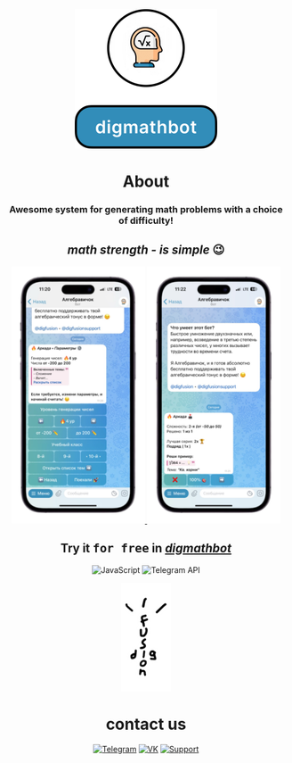 <div align="center">
<a href="https://t.me/digmathbot">
  <img src="media/blank.png" alt="1" height="250">
</a>

<h1>About</h1>
<h3>Awesome system for generating math problems with a choice of difficulty!</h3>

<h2><i>math strength - is simple</i> 😉</h2>

<a href="https://t.me/digmathbot">
  <img src="media/phone2.png" alt="review" width="240">
  </a><a href="https://t.me/digmathbot">
  <img src="media/phone3.png" alt="review" width="240">
  </a>

<h2>Try it <kbd>for free</kbd> in <i><a href="https://t.me/digmathbot">digmathbot</a></i></h2>

![JavaScript](https://img.shields.io/badge/-JavaScript-328DB9?style=for-the-badge&logo=javascript&logoColor=white)
![Telegram API](https://img.shields.io/badge/-Telegram%20API-328DB9?style=for-the-badge&logo=telegram&logoColor=white)

<a href="https://t.me/digfusion">
  <img src="media/digfusionWhiteBorder.PNG" alt="Logo" width="90">
  </a>
<h1>сontact us</h1>

[![Telegram](https://img.shields.io/badge/-Telegram-FFFFFF?style=for-the-badge&logo=telegram&logoColor=000000)](https://t.me/digfusion)
[![VK](https://img.shields.io/badge/-VK-FFFFFF?style=for-the-badge&logo=vk&logoColor=000000)](https://vk.com/digfusion)
[![Support](https://img.shields.io/badge/-Support-FFFFFF?style=for-the-badge&logo=telegram&logoColor=000000)](https://t.me/digfusionsupport)

<!-- <a href="https://t.me/digfusion">
  <img src="media\logoBlank.png" alt="1" height="27.61">
</a> -->

</div>

